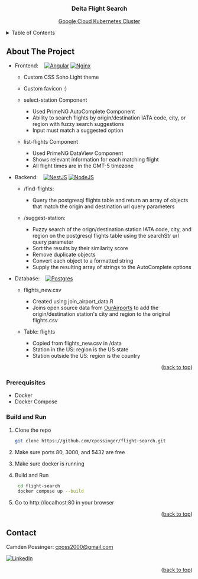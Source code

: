 <a name="readme-top"></a>

<!-- PROJECT LOGO -->
<br />
<div align="center">
<h3 align="center">Delta Flight Search</h3>

  <a href="http://35.233.254.71">Google Cloud Kubernetes Cluster</a>
</div>



<!-- TABLE OF CONTENTS -->
<details>
  <summary>Table of Contents</summary>
  <ol>
    <li> <a href="#about-the-project">About The Project</a> </li>
    <li> <a href="#prerequisites">Prerequisites</a> </li>
    <li> <a href="#build-and-run">Build and Run</a> </li> 
    <li> <a href="#contact">Contact</a> </li>
  </ol>
</details>


<!-- ABOUT THE PROJECT -->
## About The Project

* Frontend: &nbsp;&nbsp;    [![Angular][Angular.io]][Angular-url]  [![Nginx][Nginx]][Nginx-url]
  - Custom CSS Soho Light theme
  - Custom favicon :)

  - select-station Component 
    - Used PrimeNG AutoComplete Component 
    - Ability to search flights by origin/destination IATA code, city, or region with fuzzy search suggestions
    - Input must match a suggested option

  - list-flights Component
    - Used PrimeNG DataView Component 
    - Shows relevant information for each matching flight
    - All flight times are in the GMT-5 timezone

* Backend: &nbsp;&nbsp;  [![NestJS][NestJS]][NestJS-url] [![NodeJS][Node.js]][Node.js-url]
  - /find-flights: 
    - Query the postgresql flights table and return an array of objects that match the origin and destination url query parameters

  - /suggest-station:
    - Fuzzy search of the orign/destination station IATA code, city, and region on the postgresql flights table using the searchStr url query parameter
    - Sort the results by their similarity score  
    - Remove duplicate objects
    - Convert each object to a formatted string
    - Supply the resulting array of strings to the AutoComplete options 

* Database:  &nbsp;&nbsp; [![Postgres][Postgres]][Postgres-url]
  - flights_new.csv
    - Created using join_airport_data.R
    - Joins open source data from [OurAirports](https://ourairports.com/data/) to add the origin/destination station's city and region to the original flights.csv
    
  - Table: flights
    - Copied from flights_new.csv in /data
    - Station in the US: region is the US state 
    - Station outside the US: region is the country 

  
<p align="right">(<a href="#readme-top">back to top</a>)</p>


### Prerequisites

* Docker
* Docker Compose

### Build and Run

1. Clone the repo
   ```sh
   git clone https://github.com/cpossinger/flight-search.git
   ```

2. Make sure ports 80, 3000, and 5432 are free

3. Make sure docker is running

4. Build and Run
   ```sh
    cd flight-search
    docker compose up --build
   ```

5. Go to http://localhost:80 in your browser

<p align="right">(<a href="#readme-top">back to top</a>)</p>


<!-- CONTACT -->
## Contact

Camden Possinger: cposs2000@gmail.com

[![LinkedIn][linkedin-shield]][linkedin-url]

<p align="right">(<a href="#readme-top">back to top</a>)</p>




<!-- MARKDOWN LINKS & IMAGES -->
<!-- https://www.markdownguide.org/basic-syntax/#reference-style-links -->
[linkedin-shield]: https://img.shields.io/badge/-LinkedIn-black.svg?style=for-the-badge&logo=linkedin&colorB=555
[linkedin-url]: https://linkedin.com/in/camden-possinger-82780b1a1/
[Angular.io]: https://img.shields.io/badge/angular-%23DD0031.svg?style=for-the-badge&logo=angular&logoColor=white
[Angular-url]: https://angular.io/
[NestJS]: https://img.shields.io/badge/nestjs-%23E0234E.svg?style=for-the-badge&logo=nestjs&logoColor=white
[NestJS-url]: https://nestjs.com/
[Postgres]: https://img.shields.io/badge/postgres-%23316192.svg?style=for-the-badge&logo=postgresql&logoColor=white
[Postgres-url]: https://www.postgresql.org/
[Node.js]: https://img.shields.io/badge/node.js-6DA55F?style=for-the-badge&logo=node.js&logoColor=white
[Node.js-url]:https://nodejs.org/en
[Nginx]: https://img.shields.io/badge/nginx-%23009639.svg?style=for-the-badge&logo=nginx&logoColor=white
[Nginx-url]: https://www.nginx.com/


